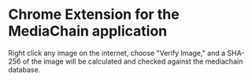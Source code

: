 # Chrome Extension for the MediaChain application

Right click any image on the internet, choose "Verify Image," and a SHA-256 of the image will be calculated and checked against the mediachain database.
